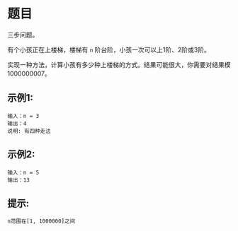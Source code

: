 题目
=====
三步问题。

有个小孩正在上楼梯，楼梯有 `n` 阶台阶，小孩一次可以上1阶、2阶或3阶。

实现一种方法，计算小孩有多少种上楼梯的方式。结果可能很大，你需要对结果模1000000007。

示例1:
-----
```
输入：n = 3 
输出：4
说明: 有四种走法
```
示例2:
-----
```
输入：n = 5
输出：13
```
提示:
-----
```
n范围在[1, 1000000]之间
```